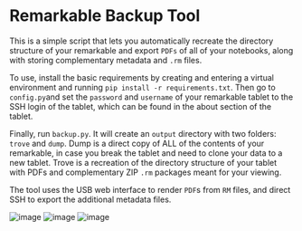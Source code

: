 # Remarkable Backup Tool

This is a simple script that lets you automatically recreate the directory structure of your remarkable and export `PDFs` of all of your notebooks, along with storing complementary metadata and `.rm` files.

To use, install the basic requirements by creating and entering a virtual environment and running `pip install -r requirements.txt`. Then go to `config.py`and set the `password` and `username` of your remarkable tablet to the SSH login of the tablet, which can be found in the about section of the tablet.

Finally, run `backup.py`. It will create an `output` directory with two folders: `trove` and `dump`. Dump is a direct copy of ALL of the contents of your remarkable, in case you break the tablet and need to clone your data to a new tablet. Trove is a recreation of the directory structure of your tablet with PDFs and complementary ZIP `.rm` packages meant for your viewing.

The tool uses the USB web interface to render `PDF`s from `RM` files, and direct SSH to export the additional metadata files.

![image](https://github.com/404Wolf/remarkableBackup/assets/108041238/1d08023e-5149-4a62-809b-3cc46b272414)
![image](https://github.com/404Wolf/remarkableBackup/assets/108041238/5a510145-68d0-4c2f-b24f-f87da0c48371)
![image](https://github.com/404Wolf/remarkableBackup/assets/108041238/e6851697-8f4e-4b50-8fb6-be37ce36f545)
